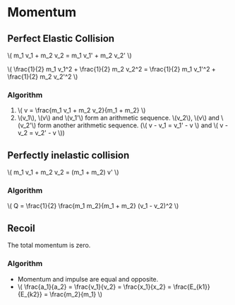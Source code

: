 # Momentum

## Perfect Elastic Collision

\\( m_1 v_1 + m_2 v_2 = m_1 v_1' + m_2 v_2' \\)

\\( \frac{1}{2} m_1 v_1^2 + \frac{1}{2} m_2 v_2^2 = \frac{1}{2} m_1 v_1'^2 + \frac{1}{2} m_2 v_2'^2 \\)

### Algorithm
1. \\( v = \frac{m_1 v_1 + m_2 v_2}{m_1 + m_2} \\)
2. \\(v_1\\), \\(v\\) and \\(v_1'\\) form an arithmetic sequence. \\(v_2\\), \\(v\\) and \\(v_2'\\) form another arithmetic sequence. (\\( v - v_1 = v_1' - v \\) and \\( v - v_2 = v_2' - v \\))

## Perfectly inelastic collision

\\( m_1 v_1 + m_2 v_2 = (m_1 + m_2) v' \\)

### Algorithm

\\( Q = \frac{1}{2} \frac{m_1 m_2}{m_1 + m_2} (v_1 - v_2)^2 \\)

## Recoil

The total momentum is zero.

### Algorithm

+ Momentum and impulse are equal and opposite.
+ \\( \frac{a_1}{a_2} = \frac{v_1}{v_2} = \frac{x_1}{x_2} = \frac{E_{k1}}{E_{k2}} = \frac{m_2}{m_1} \\)
